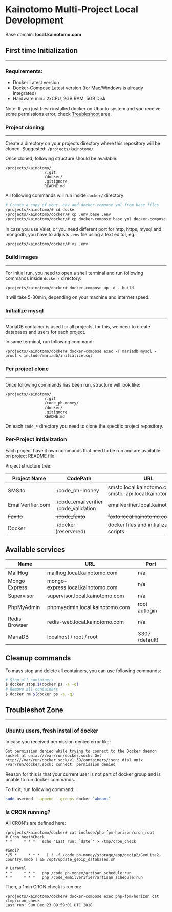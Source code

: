 # Kainotomo Multi-Project Local Development

Base domain: **local.kainotomo.com**

## First time Initialization

---

### Requirements:
* Docker Latest version
* Docker-Compose Latest version (for Mac/Windows is already integrated)
* Hardware min.: 2xCPU, 2GB RAM, 5GB Disk

Note: If you just fresh installed docker on Ubuntu system and you receive some permissions error, check [Troubleshoot](#troubleshoot-zone) area.

### Project cloning

---

Create a directory on your projects directory where this repository will be cloned. Suggested:
`/projects/kainotomo/`

Once cloned, following structure should be available:
```
/projects/kainotomo/  
                 /.git
                 /docker/
                 .gitignore
                 README.md
```

All following commands will run inside `docker/` directory:

```bash
# Create a copy of your .env and docker-compose.yml from base files
/projects/kainotomo/# cd docker
/projects/kainotomo/docker/# cp .env.base .env
/projects/kainotomo/docker/# cp docker-compose.base.yml docker-compose.yml
```

In case you use Valet, or you need different port for http, https, mysql and mongodb, you have to adjusts `.env` file using a text editor, eg.:

```bash
/projects/kainotomo/docker/# vi .env
```

### Build images

---

For initial run, you need to open a shell terminal and run following commands inside `docker/` directory:
```
/projects/kainotomo/docker# docker-compose up -d --build 
```

It will take 5-30min, depending on your machine and internet speed.

### Initialize mysql

---

MariaDB container is used for all projects, for this, we need to create databases and users for each project.

In same terminal, run following command:
```
/projects/kainotomo/docker# docker-compose exec -T mariadb mysql -proot < include/mariadb/initialize.sql
```

### Per project clone

---

Once following commands has been run, structure will look like:
```
/projects/kainotomo/  
                 /.git
                 /code_ph-money/
                 /docker/
                 .gitignore
                 README.md
```
On each `code_*` directory you need to clone the specific project repository.

### Per-Project initialization
Each project have it own commands that need to be run and are available on project README file.




Project structure tree:

| Project Name      | CodePath                                   | URL                                     |
| ----------------- | ------------------------------------------ | --------------------------------------- |
| SMS.to            | ./code_ph-money                               | smsto.local.kainotomo.com <br/> smsto-api.local.kainotomo.com                 |
| EmailVerifier.com | ./code_emailverifier <br>./code_validation | emailverifier.local.kainotomo.com          |
| ~~Fax.to~~            | ~~./code_faxto~~                               | ~~faxto.local.kainotomo.com~~                  |
| Docker            | ./docker (reservered)                      | docker files and initialization scripts |



## Available services

| Name          | URL                            | Port          |
| ------------- | ------------------------------ | ------------- |
| MailHog       | mailhog.local.kainotomo.com       | n/a           |
| Mongo Express | mongo-express.local.kainotomo.com | n/a           |
| Supervisor    | supervisor.local.kainotomo.com    | n/a           |
| PhpMyAdmin    | phpmyadmin.local.kainotomo.com    | root autlogin |
| Redis Browser | redis-web.local.kainotomo.com     | n/a           |
| MariaDB       | localhost / root / root                    | 3307 (default)         |




## Cleanup commands

To mass stop and delete all containers, you can use following commands:
```bash
# Stop all containers
$ docker stop $(docker ps -a -q)
# Remove all containers
$ docker rm $(docker ps -a -q)
```


## Troubleshot Zone
---

### Ubuntu users, fresh install of docker

In case you received permission denied error like:

```
Got permission denied while trying to connect to the Docker daemon socket at unix:///var/run/docker.sock: Get http:///var/run/docker.sock/v1.39/containers/json: dial unix /var/run/docker.sock: connect: permission denied
```

Reason for this is that your current user is not part of docker group and is unable to run docker commands.

To fix it, run following command:

```bash
sudo usermod --append --groups docker `whoami`
```



### Is CRON running?
All CRON's are defined here:
```
/projects/kainotomo/docker# cat include/php-fpm-horizon/cron_root
# Cron heathCheck
* *     * * *   echo "Last run: `date`" > /tmp/cron_check

#GeoIP
*/5 *     * * *   [ ! -f /code_ph-money/storage/app/geoip2/GeoLite2-Country.mmdb ] && /opt/update_geoip_databases.sh

# Laravel
* *     * * *   php /code_ph-money/artisan schedule:run
* *     * * *   php /code_emailverifier/artisan schedule:run
```

Then, a 1min CRON check is run on:
```
/projects/kainotomo/docker# docker-compose exec php-fpm-horizon cat /tmp/cron_check
Last run: Sun Dec 23 09:59:01 UTC 2018
```
